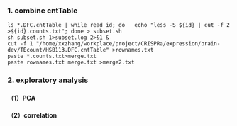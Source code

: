
### 1. combine cntTable 

```shell
ls *.DFC.cntTable | while read id; do   echo "less -S ${id} | cut -f 2 >${id}.counts.txt"; done > subset.sh
sh subset.sh 1>subset.log 2>&1 &
cut -f 1 "/home/xxzhang/workplace/project/CRISPRa/expression/brain-dev/TEcount/HSB113.DFC.cntTable" >rownames.txt
paste *.counts.txt>merge.txt
paste rownames.txt merge.txt >merge2.txt
```

### 2. exploratory analysis

#### （1）PCA



#### （2）correlation
